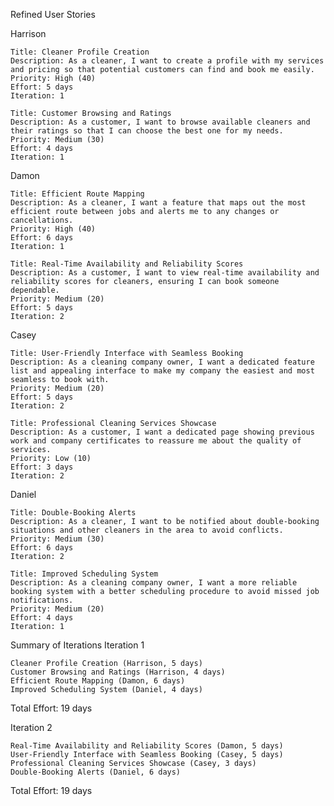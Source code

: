 Refined User Stories

Harrison

    Title: Cleaner Profile Creation
    Description: As a cleaner, I want to create a profile with my services and pricing so that potential customers can find and book me easily.
    Priority: High (40)
    Effort: 5 days
    Iteration: 1

    Title: Customer Browsing and Ratings
    Description: As a customer, I want to browse available cleaners and their ratings so that I can choose the best one for my needs.
    Priority: Medium (30)
    Effort: 4 days
    Iteration: 1

Damon

    Title: Efficient Route Mapping
    Description: As a cleaner, I want a feature that maps out the most efficient route between jobs and alerts me to any changes or cancellations.
    Priority: High (40)
    Effort: 6 days
    Iteration: 1

    Title: Real-Time Availability and Reliability Scores
    Description: As a customer, I want to view real-time availability and reliability scores for cleaners, ensuring I can book someone dependable.
    Priority: Medium (20)
    Effort: 5 days
    Iteration: 2

Casey

    Title: User-Friendly Interface with Seamless Booking
    Description: As a cleaning company owner, I want a dedicated feature list and appealing interface to make my company the easiest and most seamless to book with.
    Priority: Medium (20)
    Effort: 5 days
    Iteration: 2

    Title: Professional Cleaning Services Showcase
    Description: As a customer, I want a dedicated page showing previous work and company certificates to reassure me about the quality of services.
    Priority: Low (10)
    Effort: 3 days
    Iteration: 2

Daniel

    Title: Double-Booking Alerts
    Description: As a cleaner, I want to be notified about double-booking situations and other cleaners in the area to avoid conflicts.
    Priority: Medium (30)
    Effort: 6 days
    Iteration: 2

    Title: Improved Scheduling System
    Description: As a cleaning company owner, I want a more reliable booking system with a better scheduling procedure to avoid missed job notifications.
    Priority: Medium (20)
    Effort: 4 days
    Iteration: 1

Summary of Iterations
Iteration 1

    Cleaner Profile Creation (Harrison, 5 days)
    Customer Browsing and Ratings (Harrison, 4 days)
    Efficient Route Mapping (Damon, 6 days)
    Improved Scheduling System (Daniel, 4 days)

Total Effort: 19 days

Iteration 2

    Real-Time Availability and Reliability Scores (Damon, 5 days)
    User-Friendly Interface with Seamless Booking (Casey, 5 days)
    Professional Cleaning Services Showcase (Casey, 3 days)
    Double-Booking Alerts (Daniel, 6 days)

Total Effort: 19 days
